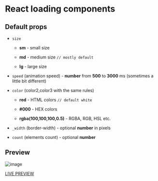 # React loading components

## **Default props**

- `size`

  - **sm** - small size

  - **md** - medium size `// mostly default`

  - **lg** - large size

- `speed` (animation speed) - **number** from **500** to **3000** ms (sometimes a little bit different)

- `color` (color2,color3 with the same rules)

  - **red** - HTML colors `// default white`

  - **#000** - HEX colors

  - **rgba(100,100,100,0.5)** - RGBA, RGB, HSL etc.

- `_width` (border-width) - optional **number** in pixels

- `count` (elements count) - optional **number**

## **Preview**

![image](./preview-anim.gif)

[LIVE PREVIEW](https://valerii-frontend.github.io/loaders/)
